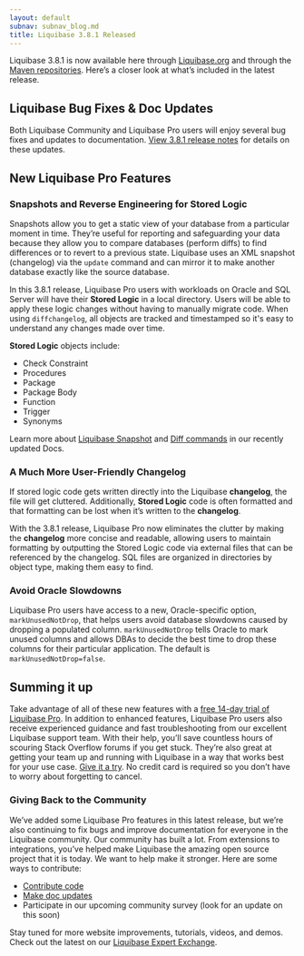 ```yaml
---
layout: default
subnav: subnav_blog.md
title: Liquibase 3.8.1 Released
---
```


Liquibase 3.8.1 is now available here through [Liquibase.org](https://download.liquibase.org/download-community/) and through the [Maven repositories](https://mvnrepository.com/artifact/org.liquibase/liquibase-maven-plugin). Here’s a closer look at what’s included in the latest release.

## Liquibase Bug Fixes & Doc Updates

Both Liquibase Community and Liquibase Pro users will enjoy several bug fixes and updates to documentation. [View 3.8.1 release notes](https://download.liquibase.org/release-notes/liquibase-3-8-1/) for details on these updates.

## New Liquibase Pro Features

### Snapshots and Reverse Engineering for Stored Logic
Snapshots allow you to get a static view of your database from a particular moment in time. They’re useful for reporting and safeguarding your data because they allow you to compare databases (perform diffs) to find differences or to revert to a previous state. 
Liquibase uses an XML snapshot (changelog) via the `update` command and can mirror it to make another database exactly like the source database. 

In this 3.8.1 release, Liquibase Pro users with workloads on Oracle and SQL Server will have their **Stored Logic** in a local directory. Users will be able to apply these logic changes without having to manually migrate code. When using `diffchangelog`, all objects are tracked and timestamped so it's easy to understand any changes made over time. 

**Stored Logic** objects include: 

 - Check Constraint 
 - Procedures 
 - Package 
 - Package Body
 - Function 
 - Trigger
 - Synonyms

Learn more about [Liquibase Snapshot](https://www.liquibase.org/documentation/snapshot.html) and [Diff commands](https://www.liquibase.org/documentation/diff.html) in our recently updated Docs.

### A Much More User-Friendly Changelog
If stored logic code gets written directly into the Liquibase **changelog**, the file will get cluttered. Additionally, **Stored Logic** code is often formatted and that formatting can be lost when it’s written to the **changelog**. 

With the 3.8.1 release, Liquibase Pro now eliminates the clutter by making the **changelog** more concise and readable, allowing users to maintain formatting by outputting the Stored Logic code via external files that can be referenced by the changelog. SQL files are organized in directories by object type, making them easy to find. 

### Avoid Oracle Slowdowns
Liquibase Pro users have access to a new, Oracle-specific option, `markUnusedNotDrop`, that helps users avoid database slowdowns caused by dropping a populated column.  `markUnusedNotDrop` tells Oracle to mark unused columns and allows DBAs to decide the best time to drop these columns for their particular application. The default is `markUnusedNotDrop=false`.

## Summing it up
Take advantage of all of these new features with a [free 14-day trial of Liquibase Pro](https://download.liquibase.org/liquibase-pro-trial-request-form/). In addition to enhanced features, Liquibase Pro users also receive experienced guidance and fast troubleshooting from our excellent Liquibase support team. With their help, you’ll save countless hours of scouring Stack Overflow forums if you get stuck. They’re also great at getting your team up and running with Liquibase in a way that works best for your use case. [Give it a try](https://download.liquibase.org/liquibase-pro-trial-request-form/). No credit card is required so you don’t have to worry about forgetting to cancel. 

### Giving Back to the Community
We’ve added some Liquibase Pro features in this latest release, but we’re also continuing to fix bugs and improve documentation for everyone in the Liquibase community. Our community has built a lot. From extensions to integrations, you’ve helped make Liquibase the amazing open source project that it is today. We want to help make it stronger. Here are some ways to contribute:
- [Contribute code](https://www.liquibase.org/development/contribute.html) 
- [Make doc updates](https://github.com/liquibase/liquibase.github.com/tree/master/documentation)
- Participate in our upcoming community survey (look for an update on this soon)

Stay tuned for more website improvements, tutorials, videos, and demos. Check out the latest on our [Liquibase Expert Exchange](https://download.liquibase.org/expert-exchange/).   

